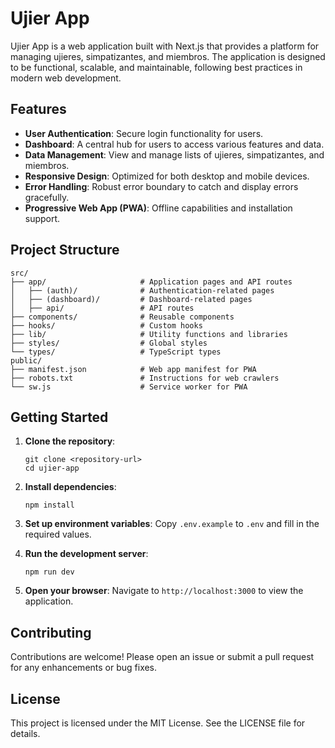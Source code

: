 # Ujier App

Ujier App is a web application built with Next.js that provides a platform for managing ujieres, simpatizantes, and miembros. The application is designed to be functional, scalable, and maintainable, following best practices in modern web development.

## Features

- **User Authentication**: Secure login functionality for users.
- **Dashboard**: A central hub for users to access various features and data.
- **Data Management**: View and manage lists of ujieres, simpatizantes, and miembros.
- **Responsive Design**: Optimized for both desktop and mobile devices.
- **Error Handling**: Robust error boundary to catch and display errors gracefully.
- **Progressive Web App (PWA)**: Offline capabilities and installation support.

## Project Structure

```
src/
├── app/                     # Application pages and API routes
│   ├── (auth)/              # Authentication-related pages
│   ├── (dashboard)/         # Dashboard-related pages
│   ├── api/                 # API routes
├── components/              # Reusable components
├── hooks/                   # Custom hooks
├── lib/                     # Utility functions and libraries
├── styles/                  # Global styles
└── types/                   # TypeScript types
public/
├── manifest.json            # Web app manifest for PWA
├── robots.txt               # Instructions for web crawlers
└── sw.js                    # Service worker for PWA
```

## Getting Started

1. **Clone the repository**:
   ```
   git clone <repository-url>
   cd ujier-app
   ```

2. **Install dependencies**:
   ```
   npm install
   ```

3. **Set up environment variables**:
   Copy `.env.example` to `.env` and fill in the required values.

4. **Run the development server**:
   ```
   npm run dev
   ```

5. **Open your browser**:
   Navigate to `http://localhost:3000` to view the application.

## Contributing

Contributions are welcome! Please open an issue or submit a pull request for any enhancements or bug fixes.

## License

This project is licensed under the MIT License. See the LICENSE file for details.